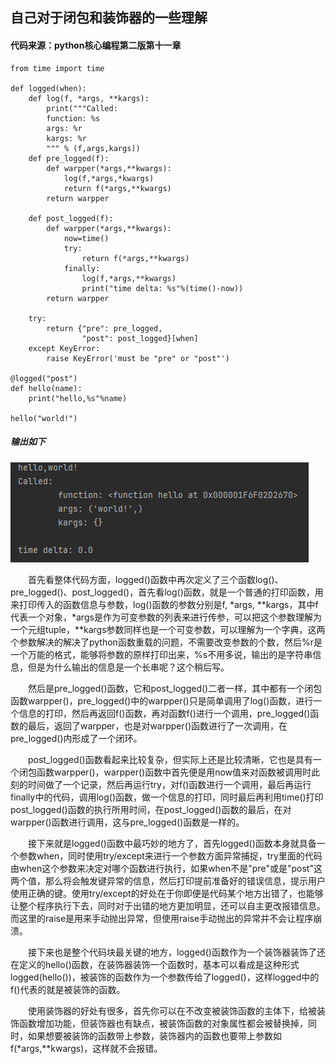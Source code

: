
## 自己对于闭包和装饰器的一些理解
#### 代码来源：python核心编程第二版第十一章



```
from time import time

def logged(when):
    def log(f, *args, **kargs):
        print("""Called:
        function: %s
        args: %r
        kargs: %r
        """ % (f,args,kargs))
    def pre_logged(f):
        def warpper(*args,**kwargs):
            log(f,*args,*kwargs)
            return f(*args,**kwargs)
        return warpper

    def post_logged(f):
        def warpper(*args,**kwargs):
            now=time()
            try:
                return f(*args,**kwargs)
            finally:
                log(f,*args,**kwargs)
                print("time delta: %s"%(time()-now))
        return warpper

    try:
        return {"pre": pre_logged,
                "post": post_logged}[when]
    except KeyError:
        raise KeyError('must be "pre" or "post"')

@logged("post")
def hello(name):
    print("hello,%s"%name)

hello("world!")
```

##### 输出如下

![Alt text](image/image.png)

&emsp;&emsp;首先看整体代码方面，logged()函数中再次定义了三个函数log()、pre_logged()、post_logged()，首先看log()函数，就是一个普通的打印函数，用来打印传入的函数信息与参数，log()函数的参数分别是f, *args, **kargs，其中f代表一个对象，*args是作为可变参数的列表来进行传参，可以把这个参数理解为一个元组tuple，**kargs参数同样也是一个可变参数，可以理解为一个字典，这两个参数解决的解决了python函数重载的问题，不需要改变参数的个数，然后%r是一个万能的格式，能够将参数的原样打印出来，%s不用多说，输出的是字符串信息，但是为什么输出的信息是一个长串呢？这个稍后写。

&emsp;&emsp;然后是pre_logged()函数，它和post_logged()二者一样，其中都有一个闭包函数warpper()，pre_logged()中的warpper()只是简单调用了log()函数，进行一个信息的打印，然后再返回f()函数，再对函数f()进行一个调用，pre_logged()函数的最后，返回了warpper，也是对warpper()函数进行了一次调用，在pre_logged()内形成了一个闭环。

&emsp;&emsp;post_logged()函数看起来比较复杂，但实际上还是比较清晰，它也是具有一个闭包函数warpper()，warpper()函数中首先便是用now值来对函数被调用时此刻的时间做了一个记录，然后再运行try，对f()函数进行一个调用，最后再运行finally中的代码，调用log()函数，做一个信息的打印，同时最后再利用time()打印post_logged()函数的执行所用时间，在post_logged()函数的最后，在对warpper()函数进行调用，这与pre_logged()函数是一样的。

&emsp;&emsp;接下来就是logged()函数中最巧妙的地方了，首先logged()函数本身就具备一个参数when，同时使用try/except来进行一个参数方面异常捕捉，try里面的代码由when这个参数来决定对哪个函数进行执行，如果when不是"pre"或是"post"这两个值，那么将会触发键异常的信息，然后打印提前准备好的错误信息，提示用户使用正确的键。使用try/except的好处在于你即便是代码某个地方出错了，也能够让整个程序执行下去，同时对于出错的地方更加明显，还可以自主更改报错信息。而这里的raise是用来手动抛出异常，但使用raise手动抛出的异常并不会让程序崩溃。

&emsp;&emsp;接下来也是整个代码块最关键的地方，logged()函数作为一个装饰器装饰了还在定义的hello()函数，在装饰器装饰一个函数时，基本可以看成是这种形式logged(hello())，被装饰的函数作为一个参数传给了logged()，这样logged中的f()代表的就是被装饰的函数。

&emsp;&emsp;使用装饰器的好处有很多，首先你可以在不改变被装饰函数的主体下，给被装饰函数增加功能，但装饰器也有缺点，被装饰函数的对象属性都会被替换掉，同时，如果想要被装饰的函数带上参数，装饰器内的函数也要带上参数如f(*args,**kwargs)，这样就不会报错。